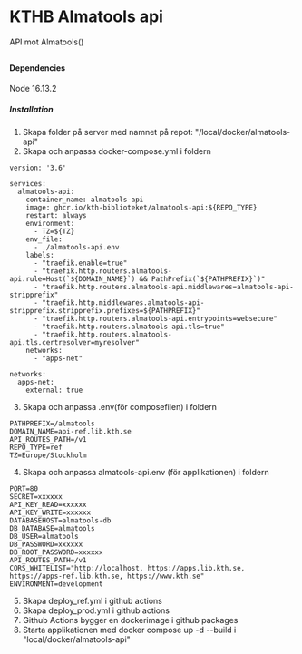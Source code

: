 # KTHB Almatools api
API mot Almatools()

##

###


#### Dependencies

Node 16.13.2

##### Installation

1.  Skapa folder på server med namnet på repot: "/local/docker/almatools-api"
2.  Skapa och anpassa docker-compose.yml i foldern
```
version: '3.6'

services:
  almatools-api:
    container_name: almatools-api
    image: ghcr.io/kth-biblioteket/almatools-api:${REPO_TYPE}
    restart: always
    environment:
      - TZ=${TZ}
    env_file:
      - ./almatools-api.env
    labels:
      - "traefik.enable=true"
      - "traefik.http.routers.almatools-api.rule=Host(`${DOMAIN_NAME}`) && PathPrefix(`${PATHPREFIX}`)"
      - "traefik.http.routers.almatools-api.middlewares=almatools-api-stripprefix"
      - "traefik.http.middlewares.almatools-api-stripprefix.stripprefix.prefixes=${PATHPREFIX}"
      - "traefik.http.routers.almatools-api.entrypoints=websecure"
      - "traefik.http.routers.almatools-api.tls=true"
      - "traefik.http.routers.almatools-api.tls.certresolver=myresolver"
    networks:
      - "apps-net"

networks:
  apps-net:
    external: true
```
3.  Skapa och anpassa .env(för composefilen) i foldern
```
PATHPREFIX=/almatools
DOMAIN_NAME=api-ref.lib.kth.se
API_ROUTES_PATH=/v1
REPO_TYPE=ref
TZ=Europe/Stockholm
```
4.  Skapa och anpassa almatools-api.env (för applikationen) i foldern
```
PORT=80
SECRET=xxxxxx
API_KEY_READ=xxxxxx
API_KEY_WRITE=xxxxxx
DATABASEHOST=almatools-db
DB_DATABASE=almatools
DB_USER=almatools
DB_PASSWORD=xxxxxx
DB_ROOT_PASSWORD=xxxxxx
API_ROUTES_PATH=/v1
CORS_WHITELIST="http://localhost, https://apps.lib.kth.se, https://apps-ref.lib.kth.se, https://www.kth.se"
ENVIRONMENT=development
```
5. Skapa deploy_ref.yml i github actions
6. Skapa deploy_prod.yml i github actions
7. Github Actions bygger en dockerimage i github packages
8. Starta applikationen med docker compose up -d --build i "local/docker/almatools-api"


